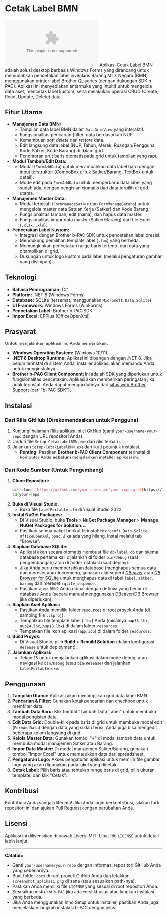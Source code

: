 # Cetak Label BMN

![Aplikasi Cetak Label BMN](LabelSetup.exe) Aplikasi Cetak Label BMN adalah solusi desktop berbasis Windows Forms yang dirancang untuk memudahkan pencetakan label inventaris Barang Milik Negara (BMN) menggunakan printer label Brother QL series (dengan dukungan SDK b-PAC). Aplikasi ini menyediakan antarmuka yang intuitif untuk mengelola data aset, mencetak label kustom, serta melakukan operasi CRUD (Create, Read, Update, Delete) data.

## Fitur Utama

* **Manajemen Data BMN:**
    * Tampilan data label BMN dalam `DataGridView` yang interaktif.
    * Fungsionalitas pencarian (filter) data berdasarkan NUP.
    * Kemampuan *soft delete* dan *restore* data.
    * Edit langsung data label (NUP, Tahun, Merek, Ruangan/Pengguna, Kode Satker, Kode Barang) di dalam grid.
    * Penomoran urut baris otomatis pada grid untuk tampilan yang rapi.
* **Modul Tambah/Edit Data:**
    * Modal (`FormAddData`) untuk menambahkan data label baru dengan input terstruktur (ComboBox untuk Satker/Barang, TextBox untuk detail).
    * Mode edit pada `FormAddData` untuk memperbarui data label yang sudah ada, dengan pengisian otomatis dari data terpilih di grid utama.
* **Manajemen Master Data:**
    * Modal terpisah (`FormManageSatker` dan `FormManageBarang`) untuk mengelola master data Satuan Kerja (Satker) dan Kode Barang.
    * Fungsionalitas tambah, edit (nama), dan hapus data master.
    * Fungsionalitas impor data master (Satker/Barang) dari file Excel (`.xlsx`, `.xls`).
* **Pencetakan Label Kustom:**
    * Integrasi dengan Brother b-PAC SDK untuk pencetakan label presisi.
    * Mendukung pemilihan template label (`.lbx`) yang berbeda.
    * Memungkinkan pencetakan range baris tertentu dari data yang ditampilkan di grid.
    * Dukungan untuk logo kustom pada label (melalui pengaturan gambar yang disimpan).

## Teknologi

* **Bahasa Pemrograman:** C#
* **Platform:** .NET 8 (Windows Forms)
* **Database:** SQLite (tersemat, menggunakan `Microsoft.Data.Sqlite`)
* **UI Framework:** Windows Forms (WinForms)
* **Pencetakan Label:** Brother b-PAC SDK
* **Impor Excel:** EPPlus (OfficeOpenXml)

## Prasyarat

Untuk menjalankan aplikasi ini, Anda memerlukan:

* **Windows Operating System:** (Windows 10/11)
* **.NET 8 Desktop Runtime:** Aplikasi ini dibangun dengan .NET 8. Jika belum terinstal di sistem Anda, installer aplikasi akan memandu Anda untuk menginstalnya.
* **Brother b-PAC Client Component:** Ini adalah SDK yang diperlukan untuk fungsionalitas pencetakan. Aplikasi akan memberikan peringatan jika tidak terinstal. Anda dapat mengunduhnya dari [situs web Brother Support](https://support.brother.com/) (cari "b-PAC SDK").

## Instalasi

### Dari Rilis GitHub (Direkomendasikan untuk Pengguna)

1.  Kunjungi halaman [Rilis aplikasi ini di GitHub](https://github.com/your-username/your-repo/releases) (ganti `your-username/your-repo` dengan URL repositori Anda).
2.  Unduh file `Setup-CetakLabelBMN.exe` dari rilis terbaru.
3.  Jalankan `Setup-CetakLabelBMN.exe` dan ikuti petunjuk instalasi.
    * **Penting:** Pastikan **Brother b-PAC Client Component** terinstal di komputer Anda **sebelum** menjalankan installer aplikasi ini.

### Dari Kode Sumber (Untuk Pengembang)

1.  **Clone Repositori:**
    ```bash
    git clone [https://github.com/your-username/your-repo.git](https://github.com/your-username/your-repo.git)
    cd your-repo
    ```
2.  **Buka di Visual Studio:**
    * Buka file `LabelPortable.sln` di Visual Studio 2022.
3.  **Instal NuGet Packages:**
    * Di Visual Studio, buka **Tools** > **NuGet Package Manager** > **Manage NuGet Packages for Solution...**.
    * Pastikan semua paket berikut terinstal: `Microsoft.Data.Sqlite`, `OfficeOpenXml`, `bpac`. Jika ada yang hilang, instal melalui tab "Browse".
4.  **Siapkan Database SQLite:**
    * Aplikasi akan secara otomatis membuat file `db/label.db` dan skema database pertama kali dijalankan di folder `bin/Debug` (saat pengembangan) atau di folder instalasi (saat deploy).
    * Jika Anda perlu membersihkan database (menghapus semua data dan mereset auto-increment), gunakan alat seperti [DBeaver](https://dbeaver.io/) atau [DB Browser for SQLite](https://sqlitebrowser.org/) untuk menghapus data di tabel `label`, `satker`, `barang` dan mereset `sqlite_sequence`.
    * Pastikan `view_BMN2` Anda dibuat dengan definisi yang benar di database Anda (secara manual menggunakan DBeaver/DB Browser jika diperlukan).
5.  **Siapkan Aset Aplikasi:**
    * Pastikan Anda memiliki folder `resources` di root proyek Anda (di samping file `.csproj`).
    * Tempatkan file template label (`.lbx`) Anda (misalnya `nup36.lbx`, `nup24.lbx`, `nup18.lbx`) di dalam folder `resources`.
    * Tempatkan file ikon aplikasi (`app.ico`) di dalam folder `resources`.
6.  **Build Proyek:**
    * Di Visual Studio, pilih **Build** > **Rebuild Solution** (dalam konfigurasi `Release` untuk deployment).
7.  **Jalankan Aplikasi:**
    * Tekan `F5` untuk menjalankan aplikasi dalam mode debug, atau navigasi ke `bin/Debug` (atau `bin/Release`) dan jalankan `LabelPortable.exe`.

## Penggunaan

1.  **Tampilan Utama:** Aplikasi akan menampilkan grid data label BMN.
2.  **Pencarian & Filter:** Gunakan kotak pencarian dan checkbox untuk memfilter data.
3.  **Tambah Data Baru:** Klik tombol "Tambah Data Label" untuk membuka modal pengisian data.
4.  **Edit Data Grid:** Double-klik pada baris di grid untuk membuka modal edit (`FormAddData`) dengan data yang sudah terisi. Anda juga bisa mengedit beberapa kolom langsung di grid.
5.  **Kelola Master Data:** Gunakan tombol "+" di modal tambah data untuk membuka modal manajemen Satker atau Barang.
6.  **Impor Data Master:** Di modal manajemen Satker/Barang, gunakan tombol "Impor Excel" untuk memasukkan data dari spreadsheet.
7.  **Pengaturan Logo:** Akses pengaturan aplikasi untuk memilih file gambar logo yang akan digunakan pada label yang dicetak.
8.  **Cetak Label:** Pilih baris atau tentukan range baris di grid, pilih ukuran template, dan klik "Cetak".

## Kontribusi

Kontribusi Anda sangat diterima! Jika Anda ingin berkontribusi, silakan fork repositori ini dan ajukan Pull Request dengan perubahan Anda.

## Lisensi

Aplikasi ini dilisensikan di bawah Lisensi MIT. Lihat file `LICENSE` untuk detail lebih lanjut.

---

**Catatan:**

* Ganti `your-username/your-repo` dengan informasi repositori GitHub Anda yang sebenarnya.
* Buat folder `docs` di root proyek GitHub Anda dan letakkan `screenshot_aplikasi.png` di sana (atau sesuaikan path-nya).
* Pastikan Anda memiliki file `LICENSE` yang sesuai di root repositori Anda.
* Sesuaikan instruksi `b-PAC` jika ada versi khusus atau langkah instalasi yang berbeda.
* Jika Anda menggunakan Inno Setup untuk installer, pastikan Anda juga menjelaskan langkah instalasi b-PAC dengan jelas.
